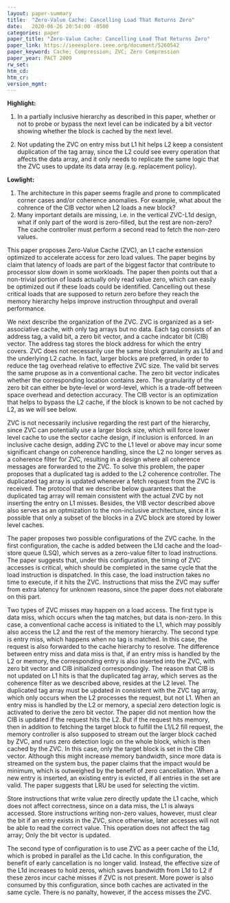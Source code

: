 ```yaml
---
layout: paper-summary
title:  "Zero-Value Cache: Cancelling Load That Returns Zero"
date:   2020-06-26 20:54:00 -0500
categories: paper
paper_title: "Zero-Value Cache: Cancelling Load That Returns Zero"
paper_link: https://ieeexplore.ieee.org/document/5260542
paper_keyword: Cache; Compression; ZVC; Zero Compression
paper_year: PACT 2009
rw_set:
htm_cd:
htm_cr:
version_mgmt:
---
```


**Highlight:**

1. In a partially inclusive hierarchy as described in this paper, whether or not to probe or bypass the next level
   can be indicated by a bit vector showing whether the block is cached by the next level.

2. Not updating the ZVC on entry miss but L1 hit helps L2 keep a consistent duplication of the tag array, since the L2
   could see every operation that affects the data array, and it only needs to replicate the same logic that the ZVC
   uses to update its data array (e.g. replacement policy).

**Lowlight:**

1. The architecture in this paper seems fragile and prone to commplicated corner cases and/or coherence anomalies.
   For example, what about the cohrence of the CIB vector when L2 loads a new block?
2. Many important details are missing, i.e. in the vertical ZVC-L1d design, what if only part of the word is zero-filled, 
   but the rest are non-zero? The cache controller must perform a second read to fetch the non-zero values.

This paper proposes Zero-Value Cache (ZVC), an L1 cache extension optimized to accelerate access for zero load values. 
The paper begins by claim that latency of loads are part of the biggest factor that contribute to processor slow down
in some workloads. The paper then points out that a non-trivial portion of loads actually only read value zero, which can
easily be optimized out if these loads could be identified. Cancelling out these critical loads that are supposed to
return zero before they reach the memory hierarchy helps improve instruction throughput and overall performance.

We next describe the organization of the ZVC. ZVC is organized as a set-associative cache, with only tag arrays but no
data. Each tag consists of an address tag, a valid bit, a zero bit vector, and a cache indcator bit (CIB) vector.
The address tag stores the block address for which the entry covers. ZVC does not necessarily use the same block
granularity as L1d and the underlying L2 cache. In fact, larger blocks are preferred, in order to reduce the tag overhead 
relative to effective ZVC size. The valid bit serves the same prupose as in a conventional cache. The zero bit vector 
indicates whether the corresponding location contains zero. The granularity of the zero bit can either be byte-level
or word-level, which is a trade-off between space overhead and detection accuracy. The CIB vector is an optimization
that helps to bypass the L2 cache, if the block is known to be not cached by L2, as we will see below.

ZVC is not necessarily inclusive regarding the rest part of the hierarchy, since ZVC can potentially use a larger block
size, which will force lower level cache to use the sector cache design, if inclusion is enforced. 
In an inclusive cache design, adding ZVC to the L1 level or above may incur some significant change on coherence handling, 
since the L2 no longer serves as a coherence filter for ZVC, resulting in a design where all coherence messages are 
forwarded to the ZVC. 
To solve this problem, the paper proposes that a duplicated tag is added to the L2 coherence controller. The duplicated 
tag array is updated whenever a fetch request from the ZVC is received. The protocol that we describe below guarantees 
that the duplicated tag array will remain consistent with the actual ZVC by not inserting the entry on L1 misses. Besides, 
the VIB vector described above also serves as an optmization to the non-inclusive architecture, since it is possible that 
only a subset of the blocks in a ZVC block are stored by lower level caches.

The paper proposes two possible configurations of the ZVC cache. In the first configuration, the cache is added between
the L1d cache and the load-store queue (LSQ), which serves as a zero-value filter to load instructions. The paper 
suggests that, under this configuration, the timing of ZVC accesses is critical, which should be completed in the same 
cycle that the load instruction is dispatched. In this case, the load instruction takes no time to execute, if it hits
the ZVC. Instructions that miss the ZVC may suffer from extra latency for unknown reasons, since the paper does not
elaborate on this part. 

Two types of ZVC misses may happen on a load access. The first type is data miss, which occurs when the tag matches,
but data is non-zero. In this case, a conventional cache access is initiated to the L1, which may possibly also 
access the L2 and the rest of the memory hierarchy. The second type is entry miss, which happens when no tag is matched.
In this case, the request is also forwarded to the cache hierarchy to resolve. The difference between entry miss
and data miss is that, if an entry miss is handled by the L2 or memory, the corresponding entry is also inserted into
the ZVC, with zero bit vector and CIB initialized correspondingly. The reason that CIB is not updated on L1 hits is 
that the duplicated tag array, which serves as the coherence filter as we described above, resides at the L2 level.
The duplicated tag array must be updated in consistent with the ZVC tag array, which only occurs when the L2 processes
the request, but not L1.
When an entry miss is handled by the L2 or memory, a special zero detection logic is activated to derive the zero bit 
vector. The paper did not mention how the CIB is updated if the request hits the L2. But if the request hits memory,
then in addition to fetching the target block to fulfill the L1/L2 fill request, the memory controller is also supposed 
to stream out the larger block cached by ZVC, and runs zero detection logic on the whole block, which is then
cached by the ZVC. In this case, only the target block is set in the CIB vector.
Although this might increase memory bandwidth, since more data is streamed on the system bus, the paper claims that the
impact would be minimum, which is outweighed by the benefit of zero cancellation.
When a new entry is inserted, an existing entry is evicted, if all entries in the set are valid. The paper suggests that
LRU be used for selecting the victim.

Store instructions that write value zero directly update the L1 cache, which does not affect correctness, since on a data 
miss, the L1 is always accessed. Store instructions writing non-zero values, however, must clear the bit if an entry
exists in the ZVC, since otherwise, later accesses will not be able to read the correct value. This operation does not 
affect the tag array; Only the bit vector is updated.

The second type of configuration is to use ZVC as a peer cache of the L1d, which is probed in parallel as the L1d cache.
In this configuration, the benefit of early cancellation is no longer valid. Instead, the effective size of the L1d
increases to hold zeros, which saves bandwidth from L1d to L2 if these zeros incur cache misses if ZVC is not present.
More power is also consumed by this configuration, since both caches are activated in the same cycle. There is no panalty,
however, if the access misses the ZVC.
